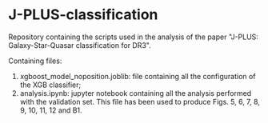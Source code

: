 # J-PLUS-classification
Repository containing the scripts used in the analysis of the paper "J-PLUS: Galaxy-Star-Quasar classification for DR3".

Containing files:

1. xgboost_model_noposition.joblib: file containing all the configuration of the XGB classifier;
2. analysis.ipynb: jupyter notebook containing all the analysis performed with the validation set. This file has been used to produce Figs. 5, 6, 7, 8, 9, 10, 11, 12 and B1.

